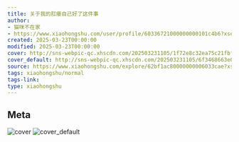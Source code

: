 ```yaml
---
title: 关于我的肛瘘自己好了这件事
author:
- 猫咪不在家
- https://www.xiaohongshu.com/user/profile/60336721000000000101c4b6?xsec_token=undefined
created: 2025-03-23T00:00:00
modified: 2025-03-23T00:00:00
cover: http://sns-webpic-qc.xhscdn.com/202503231105/1f72e8c32ea75c21fbfe461b3de4ad97/01027201koe3qy0gb7a01004apa0qawm97!nc_n_webp_prv_1
cover_default: http://sns-webpic-qc.xhscdn.com/202503231105/6f3468663e01900d94b7036d2531838b/01027201koe3qy0gb7a01004apa0qawm97!nc_n_webp_mw_1
source: https://www.xiaohongshu.com/explore/62bf1ac80000000006033cae?xsec_token=ABS2Jd2Pq3TblLthK0oe0xYkNTbdUIku_HdKiyyiHGEig=
tags: xiaohongshu/normal
tags-link:
type: xiaohongshu
---
```


## Meta

![cover](http://sns-webpic-qc.xhscdn.com/202503231105/1f72e8c32ea75c21fbfe461b3de4ad97/01027201koe3qy0gb7a01004apa0qawm97!nc_n_webp_prv_1)
![cover_default](http://sns-webpic-qc.xhscdn.com/202503231105/6f3468663e01900d94b7036d2531838b/01027201koe3qy0gb7a01004apa0qawm97!nc_n_webp_mw_1)
